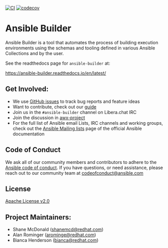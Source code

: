 [![CI](https://github.com/ansible/ansible-builder/actions/workflows/ci.yml/badge.svg?branch=devel)](https://github.com/ansible/ansible-builder/actions?query=branch%3Adevel)
[![codecov](https://codecov.io/gh/ansible/ansible-builder/branch/devel/graph/badge.svg?token=4F6P3DBI40)](https://codecov.io/gh/ansible/ansible-builder)

# Ansible Builder

Ansible Builder is a tool that automates the process of building execution
environments using the schemas and tooling defined in various Ansible
Collections and by the user.


See the readthedocs page for `ansible-builder` at:

https://ansible-builder.readthedocs.io/en/latest/


## Get Involved:

* We use [GitHub issues](https://github.com/ansible/ansible-builder/issues) to
  track bug reports and feature ideas
* Want to contribute, check out our [guide](CONTRIBUTING.md)
* Join us in the `#ansible-builder` channel on Libera.chat IRC
* Join the discussion in
  [awx-project](https://groups.google.com/forum/#!forum/awx-project)
* For the full list of Ansible email Lists, IRC channels and working groups,
  check out the [Ansible Mailing
  lists](https://docs.ansible.com/ansible/latest/community/communication.html#mailing-list-information)
  page of the official Ansible documentation

## Code of Conduct

We ask all of our community members and contributors to adhere to the [Ansible
code of
conduct](http://docs.ansible.com/ansible/latest/community/code_of_conduct.html). If
you have questions, or need assistance, please reach out to our community team
at [codeofconduct@ansible.com](mailto:codeofconduct@ansible.com)

## License

[Apache License v2.0](./LICENSE.md)

## Project Maintainers:

- Shane McDonald (shanemcd@redhat.com)
- Alan Rominger (arominge@redhat.com)
- Bianca Henderson (bianca@redhat.com)

